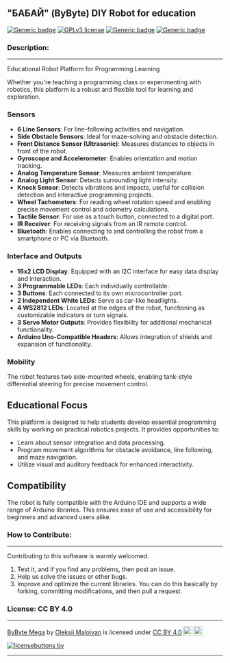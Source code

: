 ## **"БАБАЙ" (ByByte)** DIY Robot for education 

[![Generic badge](https://img.shields.io/badge/version-1.1.0-blue.svg)](https://github.com/vergilium/rony_bot)
[![GPLv3 license](https://img.shields.io/badge/License-GPLv3-blue.svg)](https://github.com/vergilium/rony_bot?tab=GPL-3.0-1-ov-file)
[![Generic badge](https://img.shields.io/badge/EasyEDA-blue.svg)](https://easyeda.com/)
[![Generic badge](https://img.shields.io/badge/Arduino-blue.svg)](https://www.arduino.cc/)


### Description:
___

Educational Robot Platform for Programming Learning

Whether you're teaching a programming class or experimenting with robotics, this platform is a robust and flexible tool for learning and exploration.


### Sensors
- **6 Line Sensors**: For line-following activities and navigation.
- **Side Obstacle Sensors**: Ideal for maze-solving and obstacle detection.
- **Front Distance Sensor (Ultrasonic)**: Measures distances to objects in front of the robot.
- **Gyroscope and Accelerometer**: Enables orientation and motion tracking.
- **Analog Temperature Sensor**: Measures ambient temperature.
- **Analog Light Sensor**: Detects surrounding light intensity.
- **Knock Sensor**: Detects vibrations and impacts, useful for collision detection and interactive programming projects.
- **Wheel Tachometers**: For reading wheel rotation speed and enabling precise movement control and odometry calculations.
- **Tactile Sensor**: For use as a touch button, connected to a digital port.
- **IR Receiver**: For receiving signals from an IR remote control.
- **Bluetooth**: Enables connecting to and controlling the robot from a smartphone or PC via Bluetooth.


### Interface and Outputs
- **16x2 LCD Display**: Equipped with an I2C interface for easy data display and interaction.
- **3 Programmable LEDs**: Each individually controllable.
- **3 Buttons**: Each connected to its own microcontroller port.
- **2 Independent White LEDs**: Serve as car-like headlights.
- **4 WS2812 LEDs**: Located at the edges of the robot, functioning as customizable indicators or turn signals.
- **3 Servo Motor Outputs**: Provides flexibility for additional mechanical functionality.
- **Arduino Uno-Compatible Headers**: Allows integration of shields and expansion of functionality.

### Mobility
The robot features two side-mounted wheels, enabling tank-style differential steering for precise movement control.

## Educational Focus
This platform is designed to help students develop essential programming skills by working on practical robotics projects. It provides opportunities to:
- Learn about sensor integration and data processing.
- Program movement algorithms for obstacle avoidance, line following, and maze navigation.
- Utilize visual and auditory feedback for enhanced interactivity.

## Compatibility
The robot is fully compatible with the Arduino IDE and supports a wide range of Arduino libraries. This ensures ease of use and accessibility for beginners and advanced users alike.


### How to Contribute:
___

Contributing to this software is warmly welcomed.

  1. Test it, and if you find any problems, then post an issue.
  2. Help us solve the issues or other bugs.
  3. Improve and optimize the current libraries. You can do this basically by forking, committing modifications, and then pull a request. 


### License: **CC BY 4.0**
___

<p xmlns:cc="http://creativecommons.org/ns#" xmlns:dct="http://purl.org/dc/terms/"><a property="dct:title" rel="cc:attributionURL" href="https://github.com/vergilium/rony_bot">ByByte Mega</a> by <a rel="cc:attributionURL dct:creator" property="cc:attributionName" href="https://github.com/vergilium">Oleksii Maloivan</a> is licensed under <a href="https://creativecommons.org/licenses/by/4.0/?ref=chooser-v1" target="_blank" rel="license noopener noreferrer" style="display:inline-block;">CC BY 4.0<img style="height:22px!important;margin-left:3px;vertical-align:text-bottom;" src="https://mirrors.creativecommons.org/presskit/icons/cc.svg?ref=chooser-v1" alt=""><img style="height:22px!important;margin-left:3px;vertical-align:text-bottom;" src="https://mirrors.creativecommons.org/presskit/icons/by.svg?ref=chooser-v1" alt=""></a></p>

[![licensebuttons by](https://licensebuttons.net/l/by/3.0/88x31.png)](https://creativecommons.org/licenses/by/4.0)

___